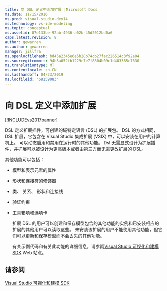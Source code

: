 ```yaml
---
title: 向 DSL 定义中添加扩展 |Microsoft Docs
ms.date: 11/15/2016
ms.prod: visual-studio-dev14
ms.technology: vs-ide-modeling
ms.topic: conceptual
ms.assetid: 07e133be-92ab-4936-a02b-45d2012bd0a6
caps.latest.revision: 8
author: gewarren
ms.author: gewarren
manager: jillfra
ms.openlocfilehash: bd45a2345e6e5b28b74cb27fac226514c3f92a04
ms.sourcegitcommit: 94b3a052fb1229c7e7f8804b09c1d403385c7630
ms.translationtype: MT
ms.contentlocale: zh-CN
ms.lasthandoff: 04/23/2019
ms.locfileid: "68159083"
---
```

# <a name="adding-extensions-to-dsl-definitions"></a>向 DSL 定义中添加扩展
[!INCLUDE[vs2017banner](../includes/vs2017banner.md)]

DSL 定义扩展插件，可创建的域特定语言 (DSL) 的扩展包。 DSL 的方式相同，DSL 扩展，它包含在 Visual Studio 集成扩展 (VSIX) 中，可以安装在用户的计算机上。 可以动态启用和禁用在运行时的其他功能。 Dsl 无需显式设计为扩展插件，并扩展可以被设计为更高版本或者由第三方而无需更改扩展的 DSL。  
  
 其他功能可以包括：  
  
- 模型和表示元素的属性  
  
- 形状和连接符的修饰器  
  
- 类、 关系、 形状和连接线  
  
- 验证约束  
  
- 工具箱项和选项卡  
  
  扩展 DSL 的用户可以创建和保存模型包含的其他功能的实例和已安装相应的扩展的其他用户可以读取这些。 未安装该扩展的用户不能使用其他功能，但它们可以更新和保存模型而不会丢失的其他功能。  
  
  有关示例代码和有关此功能的详细信息，请参阅[Visual Studio 可视化和建模 SDK](http://go.microsoft.com/fwlink/?LinkID=186128) Web 站点。  
  
## <a name="see-also"></a>请参阅  
 [Visual Studio 可视化和建模 SDK](http://go.microsoft.com/fwlink/?LinkID=186128)
